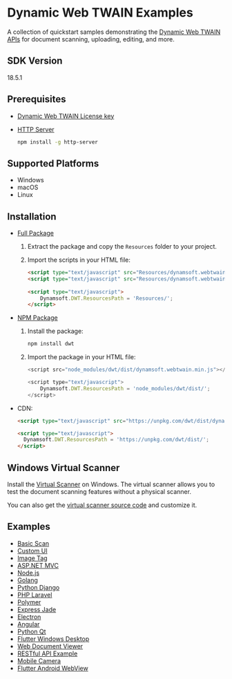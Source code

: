 # Dynamic Web TWAIN Examples
A collection of quickstart samples demonstrating the [Dynamic Web TWAIN APIs](https://www.dynamsoft.com/web-twain/overview/) for document scanning, uploading, editing, and more.

## SDK Version
18.5.1

## Prerequisites
- [Dynamic Web TWAIN License key](https://www.dynamsoft.com/customer/license/trialLicense/?product=dcv&package=cross-platform)
- [HTTP Server](https://www.npmjs.com/package/http-server)
    
    ```bash
    npm install -g http-server
    ```
    
## Supported Platforms
- Windows
- macOS
- Linux

## Installation

- [Full Package](https://www.dynamsoft.com/web-twain/downloads/)
    1. Extract the package and copy the `Resources` folder to your project.
    
    2. Import the scripts in your HTML file:
        ```html
        <script type="text/javascript" src="Resources/dynamsoft.webtwain.initiate.js"></script>
        <script type="text/javascript" src="Resources/dynamsoft.webtwain.config.js"></script>
    
        <script type="text/javascript"> 
            Dynamsoft.DWT.ResourcesPath = 'Resources/';
        </script>
        ```
    
- [NPM Package](https://www.npmjs.com/package/dwt)

    1. Install the package:
        
        ```bash
        npm install dwt
        ```    

    2. Import the package in your HTML file:
        ```javascript
        <script src="node_modules/dwt/dist/dynamsoft.webtwain.min.js"></script>

        <script type="text/javascript"> 
            Dynamsoft.DWT.ResourcesPath = 'node_modules/dwt/dist/';
        </script>
        ```

- CDN: 
  ```html
  <script type="text/javascript" src="https://unpkg.com/dwt/dist/dynamsoft.webtwain.min.js"> </script>

  <script type="text/javascript"> 
    Dynamsoft.DWT.ResourcesPath = 'https://unpkg.com/dwt/dist/';
  </script>
  ```
    
## Windows Virtual Scanner 
Install the [Virtual Scanner](https://download.dynamsoft.com/tool/twainds.win32.installer.2.1.3.msi) on Windows. The virtual scanner allows you to test the document scanning features without a physical scanner.

You can also get the [virtual scanner source code](https://github.com/yushulx/windows-virtual-scanner) and customize it.

## Examples
- [Basic Scan](./examples/basic_scan/)
- [Custom UI](./examples/custom_ui/)
- [Image Tag](./examples/image_tag/)
- [ASP.NET MVC](./examples/asp_dotnet_upload/)
- [Node.js](./examples/node_upload/)
- [Golang](./examples/golang_upload/)
- [Python Django](./examples/python_upload/)
- [PHP Laravel](./examples/php_laravel/)
- [Polymer](./examples/polymer/)
- [Express Jade](./examples/jade/)
- [Electron](./examples/electron/)
- [Angular](./examples/angular/)
- [Python Qt](./examples/qt/)
- [Flutter Windows Desktop](./examples/flutter_windows_desktop/)
- [Web Document Viewer](./examples/document_viewer/)
- [RESTful API Example](./examples/rest_api/)
- [Mobile Camera](./examples/mobile_camera/)
- [Flutter Android WebView](./examples/flutter_android_webview/)
